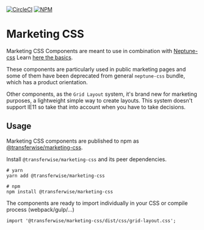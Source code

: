 [![CircleCI](https://circleci.com/gh/transferwise/marketing-components.svg?style=shield)](https://circleci.com/gh/transferwise/marketing-components) [![NPM](https://badge.fury.io/js/%40transferwise%2Fmarketing-css.svg)](https://www.npmjs.com/package/@transferwise/marketing-css)

# Marketing CSS

Marketing CSS Components are meant to use in combination with <a href="https://transferwise.github.io/neptune-web/styles">Neptune-css</a>
Learn <a href="https://transferwise.github.io/neptune-web/about/Styles"> here the basics</a>.

These components are particularly used in public marketing pages and some of them have been deprecated from general `neptune-css` bundle, which has a product orientation.

Other components, as the `Grid Layout` system, it's brand new for marketing purposes, a lightweight simple way to create layouts. This system doesn't support IE11 so take that into account when you have to take decisions.

## Usage

Marketing CSS components are published to npm as [@transferwise/marketing-css](https://www.npmjs.com/package/@transferwise/marketing-css).

Install `@transferwise/marketing-css` and its peer dependencies.

```
# yarn
yarn add @transferwise/marketing-css 

# npm
npm install @transferwise/marketing-css 
```

The components are ready to import individually in your CSS or compile process (webpack/gulp/...)

```
import '@transferwise/marketing-css/dist/css/grid-layout.css';
```
